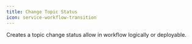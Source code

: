 ```yaml
---
title: Change Topic Status
icon: service-workflow-transition
---
```


Creates a topic change status allow in workflow logically or deployable.
